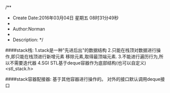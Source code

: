 /**
* Create Date:2016年03月04日 星期五 08时31分49秒
* 
* Author:Norman
* 
* Description: 
*/

####stack栈:
    1.stack是一种"先进后出"的数据结构
    2.只能在栈顶对数据进行操作,即只能在栈顶进行新增元素 移除元素,取得最顶端元素.
    3.不能进行遍历行为,所以不需要迭代器
    4.SGI STL基于deque容器作为底部结构(也可以自定义) <stl_stack.h>

####stack容器配接器:
    基于其他容器进行操作的。
    对外的接口默认调用deque接口

